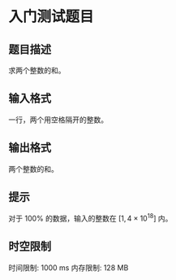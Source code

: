 # 入门测试题目

## 题目描述

求两个整数的和。

## 输入格式

一行，两个用空格隔开的整数。

## 输出格式

两个整数的和。

## 提示

对于 $100\%$ 的数据，输入的整数在 $[1, 4 \times {10}^{18}]$ 内。

## 时空限制

时间限制: 1000 ms
内存限制: 128 MB
